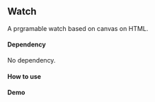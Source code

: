 ## Watch

A prgramable watch based on canvas on HTML.

#### Dependency

No dependency.

#### How to use

#### Demo
